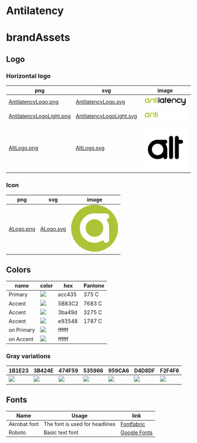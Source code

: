 # Antilatency
# brandAssets
## Logo

### Horizontal logo

png | svg | image
--- | --- | ---
[AntilatencyLogo.png](AntilatencyLogo.png) | [AntilatencyLogo.svg](AntilatencyLogo.svg) | <img src="AntilatencyLogo.png" width="256px"/>
[AntilatencyLogoLight.png](AntilatencyLogoLight.png) | [AntilatencyLogoLight.svg](AntilatencyLogoLight.svg) | <img src="AntilatencyLogoLight.png" width="256px"/>
[AltLogo.png](AltLogo.png) | [AltLogo.svg](AltLogo.svg) | <img src="AltLogo.png" width="128px"/>

### Icon

png | svg | image
--- | --- | ---
[ALogo.png](CopilotIconRound.png) | [ALogo.svg](CopilotLogoHorizontalLight.svg) | <img src="ALogo.png" width="128px"/>

## Colors

 name | color | hex | Pantone
------------ | ------------- | ------------- | -------------
Primary | ![](https://singlecolorimage.com/get/acc435/32x32) | acc435 | 375 C
Accent | ![](https://singlecolorimage.com/get/5B83C2/32x32) | 5B83C2 | 7683 C 
Accent | ![](https://singlecolorimage.com/get/3ba49d/32x32) | 3ba49d | 3275 C 
Accent | ![](https://singlecolorimage.com/get/e93548/32x32) | e93548 | 1787 C 
on Primary | ![](https://singlecolorimage.com/get/ffffff/32x32) | ffffff |   | 
on Accent | ![](https://singlecolorimage.com/get/ffffff/32x32) | ffffff |   | 

### Gray variations

1B1E23 | 3B424E | 474F59 | 535966 | 959CA6 | D4D8DF | F2F4F6
------------ | ------------- | ------------- | ------------- | ------------- | ------------- | -------------
![](https://singlecolorimage.com/get/1B1E23/32x32) | ![](https://singlecolorimage.com/get/3B424E/32x32) | ![](https://singlecolorimage.com/get/474F59/32x32) | ![](https://singlecolorimage.com/get/535966/32x32) | ![](https://singlecolorimage.com/get/959CA6/32x32) | ![](https://singlecolorimage.com/get/D4D8DF/32x32) | ![](https://singlecolorimage.com/get/F2F4F6/32x32)


## Fonts

Name | Usage | link
------------ | ------------- | -------------
Akrobat font | The font is used for headlines | [Fontfabric](https://www.fontfabric.com/fonts/akrobat)
Roboto | Basic text font | [Google Fonts](https://fonts.google.com/specimen/Roboto?category=Sans+Serif,Display&subset=cyrillic&preview.text=no%20flip%20flops&preview.text_type=custom&query=roboto)
